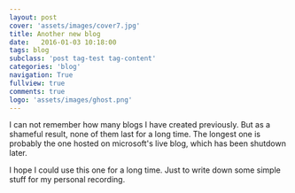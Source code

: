 ```yaml
---
layout: post
cover: 'assets/images/cover7.jpg'
title: Another new blog
date:   2016-01-03 10:18:00
tags: blog
subclass: 'post tag-test tag-content'
categories: 'blog'
navigation: True
fullview: true
comments: true
logo: 'assets/images/ghost.png'
---
```




I can not remember how many blogs I have created previously. But as a shameful result, none of them last for a long time. The longest one is probably the one hosted on microsoft's live blog, which has been shutdown later.

I hope I could use this one for a long time. Just to write down some simple stuff for my personal recording.
